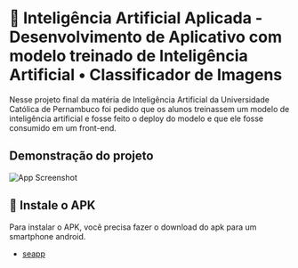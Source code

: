 
# 📱 Inteligência Artificial Aplicada - Desenvolvimento de Aplicativo com modelo treinado de Inteligência Artificial • Classificador de Imagens

Nesse projeto final da matéria de Inteligência Artificial da Universidade Católica de Pernambuco foi pedido que os alunos treinassem um modelo de inteligência artificial e fosse feito o deploy do modelo e que ele fosse consumido em um front-end.
## Demonstração do projeto

![App Screenshot](https://i.imgur.com/5J3uy7g.gif)


## 🤳 Instale o APK

Para instalar o APK, você precisa fazer o download do apk para um smartphone android.

- [seapp](https://www.mediafire.com/file/fjvjqq7qojk5cjd/seapp.apk/file)
